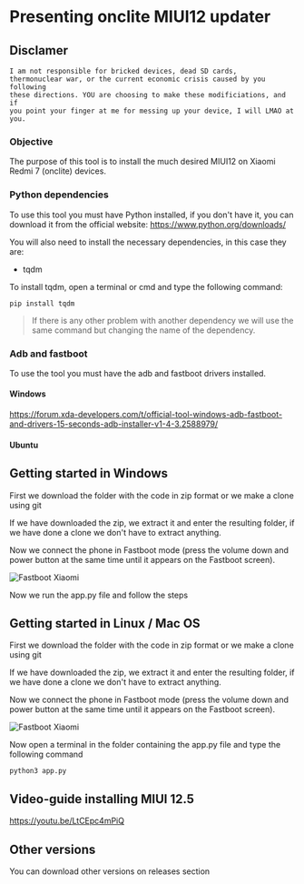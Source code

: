# Presenting onclite MIUI12 updater




## Disclamer

```
I am not responsible for bricked devices, dead SD cards,
thermonuclear war, or the current economic crisis caused by you following
these directions. YOU are choosing to make these modificiations, and if
you point your finger at me for messing up your device, I will LMAO at you.
```

### Objective

The purpose of this tool is to install the much desired MIUI12 on Xiaomi Redmi 7 (onclite) devices.

### Python dependencies
To use this tool you must have Python installed, if you don't have it, you can download it from the official website:
https://www.python.org/downloads/

You will also need to install the necessary dependencies, in this case they are:

 - tqdm




To install tqdm, open a terminal or cmd and type the following command:

    pip install tqdm

> If there is any other problem with another dependency we will use the
> same command but changing the name of the dependency.

### Adb and fastboot
To use the tool you must have the adb and fastboot drivers installed. 
#### Windows
https://forum.xda-developers.com/t/official-tool-windows-adb-fastboot-and-drivers-15-seconds-adb-installer-v1-4-3.2588979/

#### Ubuntu



## Getting started in Windows
First we download the folder with the code in zip format or we make a clone using git

If we have downloaded the zip, we extract it and enter the resulting folder, if we have done a clone we don't have to extract anything.

Now we connect the phone in Fastboot mode (press the volume down and power button at the same time until it appears on the Fastboot screen).

![Fastboot Xiaomi](https://tuxiaomi.es/wp-content/uploads/2021/03/Fastboot-Xiaomi-1.jpg)

Now we run the app.py file and follow the steps





## Getting started in Linux / Mac OS

First we download the folder with the code in zip format or we make a clone using git

If we have downloaded the zip, we extract it and enter the resulting folder, if we have done a clone we don't have to extract anything.

Now we connect the phone in Fastboot mode (press the volume down and power button at the same time until it appears on the Fastboot screen).

![Fastboot Xiaomi](https://tuxiaomi.es/wp-content/uploads/2021/03/Fastboot-Xiaomi-1.jpg)

Now open a terminal in the folder containing the app.py file and type the following command


    python3 app.py
    

## Video-guide installing MIUI 12.5 
https://youtu.be/LtCEpc4mPiQ

## Other versions
You can download other versions on releases section
